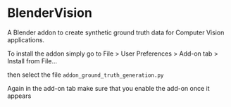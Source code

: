 # BlenderVision
A Blender addon to create synthetic ground truth data for Computer Vision applications.

To install the addon simply go to File > User Preferences > Add-on tab > Install from File...

then select the file `addon_ground_truth_generation.py`

Again in the add-on tab make sure that you enable the add-on once it appears
